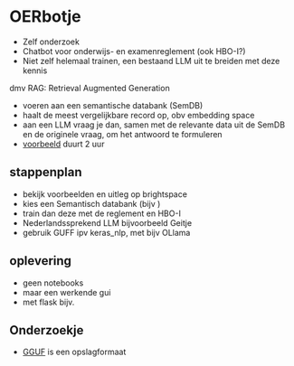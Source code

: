 # OERbotje
- Zelf onderzoek
- Chatbot voor onderwijs- en examenreglement (ook HBO-I?)
- Niet zelf helemaal trainen, een bestaand LLM uit te breiden met deze kennis

dmv RAG: Retrieval Augmented Generation
- voeren aan een semantische databank (SemDB)
- haalt de meest vergelijkbare record op, obv embedding space
- aan een LLM vraag je dan, samen met de relevante data uit de SemDB en de originele vraag, om het antwoord te formuleren
- [voorbeeld](https://medium.com/@xvtjy/rag-implementation-using-keras-nlp-and-chromadb-34c6868dd908) duurt 2 uur

## stappenplan
- bekijk voorbeelden en uitleg op brightspace
- kies een Semantisch databank (bijv )
- train dan deze met de reglement en HBO-I
- Nederlandssprekend LLM bijvoorbeeld Geitje
- gebruik GUFF ipv keras_nlp, met bijv OLlama


## oplevering
- geen notebooks
- maar een werkende gui
- met flask bijv.

## Onderzoekje
- [GGUF](https://github.com/ggerganov/ggml/blob/master/docs/gguf.md) is een opslagformaat
